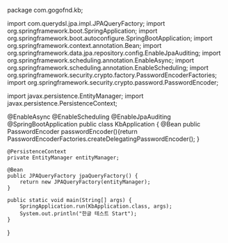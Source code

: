 package com.gogofnd.kb;

import com.querydsl.jpa.impl.JPAQueryFactory;
import org.springframework.boot.SpringApplication;
import org.springframework.boot.autoconfigure.SpringBootApplication;
import org.springframework.context.annotation.Bean;
import org.springframework.data.jpa.repository.config.EnableJpaAuditing;
import org.springframework.scheduling.annotation.EnableAsync;
import org.springframework.scheduling.annotation.EnableScheduling;
import org.springframework.security.crypto.factory.PasswordEncoderFactories;
import org.springframework.security.crypto.password.PasswordEncoder;

import javax.persistence.EntityManager;
import javax.persistence.PersistenceContext;

@EnableAsync
@EnableScheduling
@EnableJpaAuditing
@SpringBootApplication
public class KbApplication {
	@Bean
	public PasswordEncoder passwordEncoder(){return PasswordEncoderFactories.createDelegatingPasswordEncoder();
	}

	@PersistenceContext
	private EntityManager entityManager;

	@Bean
	public JPAQueryFactory jpaQueryFactory() {
		return new JPAQueryFactory(entityManager);
	}

	public static void main(String[] args) {
		SpringApplication.run(KbApplication.class, args);
		System.out.println("한글 테스트 Start");
	}
}
